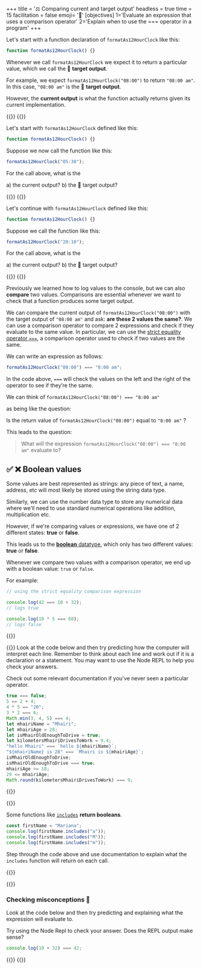 +++
title = '⚖️ Comparing current and target output'
headless = true
time = 15
facilitation = false
emoji= '🧩'
[objectives]
    1='Evaluate an expression that uses a comparison operator'
    2='Explain when to use the === operator in a program'
+++

Let's start with a function declaration of `formatAs12HourClock` like this:

```js {linenos=table,linenostart=1}
function formatAs12HourClock() {}
```

Whenever we call `formatAs12HourClock` we expect it to return a particular value, which we call the 🎯 **target output**.

For example, we expect `formatAs12HourClock("08:00")` to return `"08:00 am"`.
In this case, `"08:00 am"` is the 🎯 **target output**.

However, the **current output** is what the function actually returns given its current implementation.

{{<tabs name="current vs target output">}}
{{<tab name="Exercise 1">}}

Let's start with `formatAs12HourClock` defined like this:

```js {linenos=table,linenostart=1}
function formatAs12HourClock() {}
```

Suppose we now call the function like this:

```js
formatAs12HourClock("05:30");
```

For the call above, what is the

a) the current output?
b) the 🎯 target output?

{{</tab>}}
{{<tab name="Exercise 2">}}

Let's continue with `formatAs12HourClock` defined like this:

```js {linenos=table,linenostart=1}
function formatAs12HourClock() {}
```

Suppose we call the function like this:

```js
formatAs12HourClock("20:10");
```

For the call above, what is the

a) the current output?
b) the 🎯 target output?

{{</tab>}}
{{</tabs>}}

Previously we learned how to log values to the console, but we can also **compare** two values.
Comparisons are essential whenever we want to check that a function produces some target output.

We can compare the current output of `formatAs12HourClock("08:00")` with the target output of `"08:00 am"` and ask: **are these 2 values the same?**.
We can use a comparison operator to compare 2 expressions and check if they evaluate to the same value. In particular, we can use the [strict equality operator `===`](https://developer.mozilla.org/en-US/docs/Web/JavaScript/Reference/Operators/Strict_equality), a comparison operator used to check if two values are the same.

We can write an expression as follows:

```js
formatAs12HourClock("08:00") === "8:00 am";
```

In the code above, `===` will check the values on the left and the right of the operator to see if they’re the same.

We can think of `formatAs12HourClock("08:00") === "8:00 am"`

as being like the question:

Is the return value of `formatAs12HourClock("08:00")` equal to `"8:00 am"` ?

This leads to the question:

> What will the expression `formatAs12HourClock("08:00") === "8:00 am"` evaluate to?

## ✅ ❌ Boolean values

Some values are best represented as strings: any piece of text, a name, address, etc will most likely be stored using the string data type.

Similarly, we can use the number data type to store any numerical data where we'll need to use standard numerical operations like addition, multiplication etc.

However, if we're comparing values or expressions, we have one of 2 different states: **true** or **false**.

This leads us to the [**boolean** datatype](https://developer.mozilla.org/en-US/docs/Glossary/Boolean), which only has two different values: **true** or **false**.

Whenever we compare two values with a comparison operator, we end up with a boolean value: `true` or `false`.

For example:

```js
// using the strict equality comparison expression

console.log(42 === 10 + 32);
// logs true

console.log(10 * 5 === 60);
// logs false
```

{{<tabs name="booleans">}}

{{<tab name="Exercise 1">}}
Look at the code below and then try predicting how the computer will interpret each line. Remember to think about each line and work out if it is a declaration or a statement.
You may want to use the Node REPL to help you check your answers.

Check out some relevant documentation if you've never seen a particular operator.

```js {linenos=table,linenostart=1}
true === false;
5 == 2 + 4;
4 * 5 == "20";
3 * 2 === 6;
Math.min(3, 4, 5) === 4;
let mhairiName = "Mhairi";
let mhairiAge = 28;
let isMhairOldEnoughToDrive = true;
let kilometersMhairiDrivesToWork = 9.4;
"hello Mhairi" === `hello ${mhairiName}`;
"${mhairiName} is 28" === `Mhairi is ${mhairiAge}`;
isMhairOldEnoughToDrive;
isMhairOldEnoughToDrive === true;
mhairiAge >= 18;
29 <= mhairiAge;
Math.round(kilometersMhairiDrivesToWork) === 9;
```

{{</tab>}}

{{<tab name="Exercise 2">}}

Some functions like [`includes`](https://developer.mozilla.org/en-US/docs/Web/JavaScript/Reference/Global_Objects/String/includes) **return booleans**.

```js
const firstName = "Mariana";
console.log(firstName.includes("a"));
console.log(firstName.includes("M"));
console.log(firstName.includes("m"));
```

Step through the code above and use documentation to explain what the `includes` function will return on each call.

{{</tab>}}

{{<tab name="Exercise 3">}}

### Checking misconceptions 🤔

Look at the code below and then try predicting and explaining what the expression will evaluate to.

Try using the Node Repl to check your answer. Does the REPL output make sense?

```js {linenos=table,linenostart=1}
console.log(10 + 32) === 42;
```

{{</tab>}}
{{</tabs>}}
